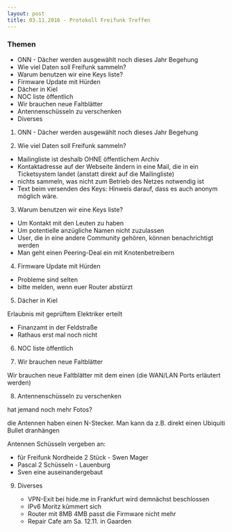 ```yaml
---
layout: post
title: 03.11.2016 - Protokoll Freifunk Treffen
---
```

### Themen
 - ONN - Dächer werden ausgewählt noch dieses Jahr Begehung
 - Wie viel Daten soll Freifunk sammeln?
 - Warum benutzen wir eine Keys liste?
 - Firmware Update mit Hürden
 - Dächer in Kiel
 - NOC liste öffentlich
 - Wir brauchen neue Faltblätter
 - Antennenschüsseln zu verschenken
 - Diverses

1. ONN - Dächer werden ausgewählt noch dieses Jahr Begehung

2. Wie viel Daten soll Freifunk sammeln?

  - Mailingliste ist deshalb OHNE öffentlichem Archiv
  - Kontaktadresse auf der Webseite ändern in eine Mail, die in ein Ticketsystem landet (anstatt direkt auf die Mailingliste)
  - nichts sammeln, was nicht zum Betrieb des Netzes notwendig ist
  - Text beim versenden des Keys: Hinweis darauf, dass es auch anonym möglich wäre.

3. Warum benutzen wir eine Keys liste?

  - Um Kontakt mit den Leuten zu haben
  - Um potentielle anzügliche Namen nicht zuzulassen
  - User, die in eine andere Community gehören, können benachrichtigt werden
  - Man geht einen Peering-Deal ein mit Knotenbetreibern

4. Firmware Update mit Hürden

  - Probleme sind selten
  - bitte melden, wenn euer Router abstürzt

5. Dächer in Kiel

  Erlaubnis mit geprüftem Elektriker erteilt

  - Finanzamt in der Feldstraße
  - Rathaus erst mal noch nicht

6. NOC liste öffentlich

7. Wir brauchen neue Faltblätter

  Wir brauchen neue Faltblätter mit dem einen (die WAN/LAN Ports erläutert werden)

8. Antennenschüsseln zu verschenken

  hat jemand noch mehr Fotos?

  die Antennen haben einen N-Stecker. Man kann da z.B. direkt einen Ubiquiti Bullet dranhängen

  Antennen Schüsseln vergeben an:

   - für Freifunk Nordheide 2 Stück - Swen Mager
   - Pascal 2 Schüsseln - Lauenburg
   - Sven eine auseinandergebaut

9. Diverses

   - VPN-Exit bei hide.me in Frankfurt
     wird demnächst beschlossen
   - IPv6
     Moritz kümmert sich
   - Router mit 8MB
     4MB passt die Firmware nicht mehr
   - Repair Cafe am Sa. 12.11. in Gaarden

